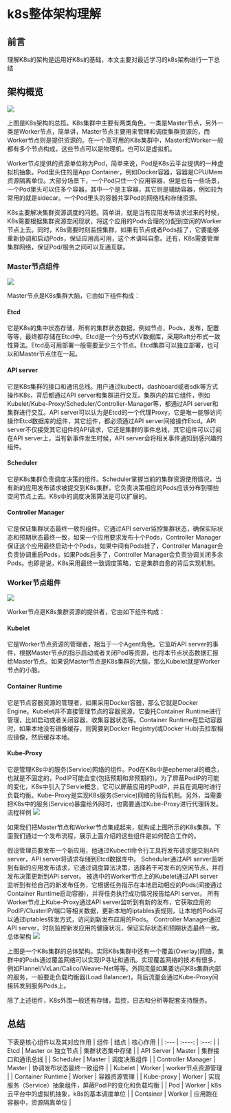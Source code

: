 # k8s整体架构理解

## 前言

理解K8s的架构是运用好K8s的基础，本文主要对最近学习的k8s架构进行一下总结

## 架构概览

![](https://github.com/stevenhoukai/myblog/blob/main/images/k8sjiagou.jpg)

上图是K8s架构的总揽。K8s集群中主要有两类角色，一类是Master节点，另外一类是Worker节点，简单讲，Master节点主要用来管理和调度集群资源的，而Worker节点则是提供资源的。在一个高可用的K8s集群中，Master和Worker一般都有多个节点构成，这些节点可以是物理机，也可以是虚拟机。

Worker节点提供的资源单位称为Pod，简单来说，Pod是K8s云平台提供的一种虚拟机抽象。Pod里头住的是App Container，例如Docker容器，容器是CPU/Mem资源隔离单位。大部分场景下，一个Pod只住一个应用容器，但是也有一些场景，一个Pod里头可以住多个容器，其中一个是主容器，其它则是辅助容器，例如较为常用的就是sidecar。一个Pod里头的容器共享Pod的网络栈和存储资源。

K8s主要解决集群资源调度的问题。简单讲，就是当有应用发布请求过来的时候，K8s需要根据集群资源空闲现状，将这个应用的Pods合理的分配到空闲的Worker节点上去。同时，K8s需要时刻监控集群，如果有节点或者Pods挂了，它要能够重新协调和启动Pods，保证应用高可用，这个术语叫自愈。还有，K8s需要管理集群网络，保证Pod/服务之间可以互通互联。

### Master节点组件

![](https://github.com/stevenhoukai/myblog/blob/main/images/k8sjiagou-master.jpg)

Master节点是K8s集群大脑，它由如下组件构成：

#### Etcd
它是K8s的集中状态存储，所有的集群状态数据，例如节点，Pods，发布，配置等等，最终都存储在Etcd中。Etcd是一个分布式KV数据库，采用Raft分布式一致性算法。Etcd高可用部署一般需要至少三个节点。Etcd集群可以独立部署，也可以和Master节点住在一起。
#### API server
它是K8s集群的接口和通讯总线。用户通过kubectl，dashboard或者sdk等方式操作K8s，背后都通过API server和集群进行交互。集群内的其它组件，例如Kubelet/Kube-Proxy/Scheduler/Controller-Manager等，都通过API server和集群进行交互。API server可以认为是Etcd的一个代理Proxy，它是唯一能够访问操作Etcd数据库的组件，其它组件，都必须通过API server间接操作Etcd。API server不仅接受其它组件的API请求，它还是集群的事件总线，其它组件可以订阅在API server上，当有新事件发生时候，API server会将相关事件通知到感兴趣的组件。
#### Scheduler
它是K8s集群负责调度决策的组件。Scheduler掌握当前的集群资源使用情况，当有新的应用发布请求被提交到K8s集群，它负责决策相应的Pods应该分布到哪些空闲节点上去。K8s中的调度决策算法是可以扩展的。
#### Controller Manager
它是保证集群状态最终一致的组件。它通过API server监控集群状态，确保实际状态和预期状态最终一致，如果一个应用要求发布十个Pods，Controller Manager保证这个应用最终启动十个Pods，如果中间有Pods挂了，Controller Manager会负责协调重启Pods，如果Pods启多了，Controller Manager会负责协调关闭多余Pods。也即是说，K8s采用最终一致调度策略，它是集群自愈的背后实现机制。

### Worker节点组件

![](https://github.com/stevenhoukai/myblog/blob/main/images/k8sjiagou-worker.jpg)

Worker节点是K8s集群资源的提供者，它由如下组件构成：

#### Kubelet
它是Worker节点资源的管理者，相当于一个Agent角色。它监听API server的事件，根据Master节点的指示启动或者关闭Pod等资源，也将本节点状态数据汇报给Master节点。如果说Master节点是K8s集群的大脑，那么Kubelet就是Worker节点的小脑。

#### Container Runtime
它是节点容器资源的管理者，如果采用Docker容器，那么它就是Docker Engine。Kubelet并不直接管理节点的容器资源，它委托Container Runtime进行管理，比如启动或者关闭容器，收集容器状态等。Container Runtime在启动容器时，如果本地没有镜像缓存，则需要到Docker Registry(或Docker Hub)去拉取相应镜像，然后缓存本地。

#### Kube-Proxy
它是管理K8s中的服务(Service)网络的组件。Pod在K8s中是ephemeral的概念，也就是不固定的，PodIP可能会变(包括预期和非预期的)。为了屏蔽PodIP的可能的变化，K8s中引入了Servie概念，它可以屏蔽应用的PodIP，并且在调用时进行负载均衡。Kube-Proxy是实现K8s服务(Service)网络的背后机制。另外，当需要把K8s中的服务(Service)暴露给外网时，也需要通过Kube-Proxy进行代理转发。
流程样例
![](https://github.com/stevenhoukai/myblog/blob/main/images/k8sjiagou-liucheng.jpg)

如果我们把Master节点和Worker节点集成起来，就构成上图所示的K8s集群。下面我们通过一个发布流程，展示上面介绍的这些组件是如何配合工作的。

假设管理员要发布一个新应用，他通过Kubectl命令行工具将发布请求提交到API server，API server将请求存储到Etcd数据库中。
Scheduler通过API server监听到有新的应用发布请求，它通过调度算法决策，选择若干可发布的空闲节点，并将发布决策更新到API server。
被选中的Worker节点上的Kubelet通过API server监听到有给自己的新发布任务，它根据任务指示在本地启动相应的Pods(间接通过Container Runtime启动容器)，并将任务执行成功情况报告给API server。
所有Worker节点上Kube-Proxy通过API server监听到有新的发布，它获取应用的PodIP/ClusterIP/端口等相关数据，更新本地的iptables表规则，让本地的Pods可以通过iptables转发方式，访问到新发布应用的Pods。
Controller Manager通过API server，时刻监控新发应用的健康状况，保证实际状态和预期状态最终一致。
总体架构
![](https://github.com/stevenhoukai/myblog/blob/main/images/k8sjiagou-zongti.jpg)

上图是一个K8s集群的总体架构。实际K8s集群中还有一个覆盖(Overlay)网络，集群中的Pods通过覆盖网络可以实现IP寻址和通讯。实现覆盖网络的技术有很多，例如Flannel/VxLan/Calico/Weave-Net等等。外网流量如果要访问K8s集群内部的服务，一般要走负载均衡器(Load Balancer)，背后流量会通过Kube-Proxy间接转发到服务Pods上。

除了上述组件，K8s外围一般还有存储，监控，日志和分析等配套支持服务。

## 总结
下表是核心组件以及其对应作用
| 组件      | 结点 | 核心作用     |
| :---        |    :----:   |          :---: |
| Etcd      | Master or 独立节点       | 集群状态集中存储   |
| API Server   | Master        | 集群接口和通讯总线 |
| Scheduler   | Master        | 调度决策组件 |
| Controller Manager   | Master        | 协调发布状态最终一致组件 |
| Kubelet   | Worker        | worker节点资源管理 |
| Container Runtime   | Worker        | 容器资源管理 |
| Kube-proxy   | Worker        | 实现服务（Service）抽象组件，屏蔽PodIP的变化和负载均衡 |
| Pod   | Worker        | k8s云平台中的虚拟机抽象，k8s的基本调度单位 |
| Container   | Worker        | 应用跑在容器中，资源隔离单位 |